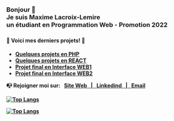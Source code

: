 <!--
**maximell78/maximell78** is a ✨ _special_ ✨ repository because its `README.md` (this file) appears on your GitHub profile.

Here are some ideas to get you started:

- 🔭 I’m currently working on ...
- 🌱 I’m currently learning ...
- 👯 I’m looking to collaborate on ...
- 🤔 I’m looking for help with ...
- 💬 Ask me about ...
- 📫 How to reach me: ...
- 😄 Pronouns: ...
- ⚡ Fun fact: ...
-->

<h3>Bonjour 👋<br>Je suis Maxime Lacroix-Lemire<br>un étudiant en Programmation Web - Promotion 2022<h3>

<h4>🚨 Voici mes derniers projets! 🚨 <h4>

- [Quelques projets en PHP](https://github.com/maximell78/TravauxPHP)
- [Quelques projets en REACT](https://github.com/maximell78/TravauxReact)
- [Projet final en Interface WEB1](https://maximell78.github.io/InterfaceWebProjetFinal/)
- [Projet final en Interface WEB2](https://maximell78.github.io/Portfolio_InterfaceWeb2/)

<p>
    📭 Rejoigner moi sur: &nbsp;
    <a href="https://maxime.lacroix-lemire.ca" target="_blank">Site Web &nbsp; | &nbsp; </a>
    <a href="https://www.linkedin.com/in/maximell/" target="_blank">Linkedind &nbsp; | &nbsp; </a>
    <a href="mailto:maxime.lacroix-lemire@hotmail.com" target="_blank">Email</a>
</p>
    
[![Top Langs](https://github-readme-stats.vercel.app/api/top-langs/?username=maximell78&langs_count=8)](https://github.com/maximell78/github-readme-stats)
    
[![Top Langs](https://github-readme-stats.vercel.app/api/top-langs/?username=maximell78)](https://github.com/anuraghazra/github-readme-stats)

